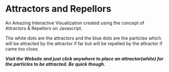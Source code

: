 # Attractors and Repellors

An Amazing Interactive Visualization created using the concept of Attractors & Repellors on Javascript.

The white dots are the attractors and the blue dots are the particles which will be attracted by the attractor if far but will be repelled by the attractor if came too close.

<b><i>Visit the Website and just click anywhere to place an attractor(white) for the particles to be attracted. Be quick though.</b></i>

